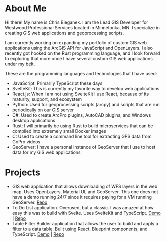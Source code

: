 # About Me

Hi there! My name is Chris Bieganek. I am the Lead GIS Developer for Westwood Professional Services located in Minnetonka, MN. I specialize in creating GIS web applications and geoprocessing scripts.

I am currently working on expanding my portfolio of custom GIS web applications using the ArcGIS API for JavaScript and OpenLayers. I also recently got hooked on the Rust programming language, and I look forward to exploring that more once I have several custom GIS web applications under my belt.

These are the programming languages and technologies that I have used:

- JavaScript: Primarily TypeScript these days
- SvelteKit: This is currently my favorite way to develop web applications
- React.js: When I am not using SvelteKit I use React, because of its maturity, support, and ecosystem
- Python: Used for geoprocessing scripts (arcpy) and scripts that are run periodically on our GIS server
- C#: Used to create ArcPro plugins, AutoCAD plugins, and Windows desktop applications
- Rust: I will primarily be using Rust to build microservices that can be compiled into extremely small Docker images
- C: Used to create a command line tool for extracting GPS data from GoPro videos
- GeoServer: I have a personal instance of GeoServer that I use to host data for my GIS web applications

# Projects

- GIS web application that allows downloading of WFS layers in the web map. Uses OpenLayers, Material UI, and GeoServer. This one does not have a demo running 24/7 since it requires paying for a VM running GeoServer. [Repo](https://github.com/cwbieganek/ol-gs-download-widget)
- To Do List application. Overused, but a classic. I was amazed at how easy this was to build with Svelte. Uses SvelteKit and TypeScript. [Demo](https://svelte-todo-list-cpv.pages.dev/) | [Repo](https://github.com/cwbieganek/svelte-todo-list)
- Table Filter Builder application that allows the user to build and apply a filter to a data table. Built using React, Blueprint components, and TypeScript. [Demo](https://table-filter-builder.pages.dev/) | [Repo](https://github.com/cwbieganek/table-filter-builder)
